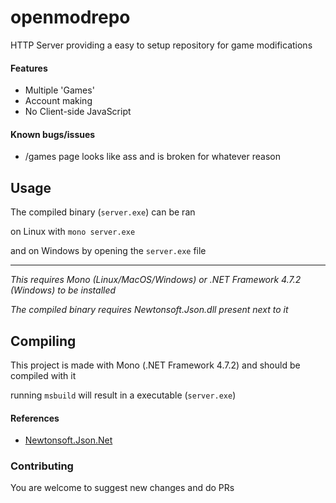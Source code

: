 # openmodrepo

HTTP Server providing a easy to setup repository for game modifications

#### Features

* Multiple 'Games'
* Account making
* No Client-side JavaScript

#### Known bugs/issues
* /games page looks like ass and is broken for whatever reason
## Usage

The compiled binary (`server.exe`) can be ran

on Linux with `mono server.exe`

and on Windows by opening the `server.exe` file

---

*This requires Mono (Linux/MacOS/Windows) or .NET Framework 4.7.2 (Windows) to be installed*

*The compiled binary requires Newtonsoft.Json.dll present next to it*

## Compiling

This project is made with Mono (.NET Framework 4.7.2) and should be compiled with it

running `msbuild` will result in a executable (`server.exe`)

#### References

* [Newtonsoft.Json.Net](https://github.com/JamesNK/Newtonsoft.Json)

### Contributing
You are welcome to suggest new changes and do PRs
